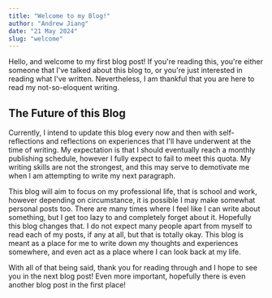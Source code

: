 ```yaml
---
title: "Welcome to my Blog!"
author: "Andrew Jiang"
date: "21 May 2024"
slug: "welcome"
---
```


Hello, and welcome to my first blog post! If you're reading this, you're either someone that I've talked about this blog to, or you're just interested in reading what I've written. Nevertheless, I am thankful that you are here to read my not-so-eloquent writing.

## The Future of this Blog

Currently, I intend to update this blog every now and then with self-reflections and reflections on experiences that I'll have underwent at the time of writing. My expectation is that I should eventually reach a monthly publishing schedule, however I fully expect to fail to meet this quota. My writing skills are not the strongest, and this may serve to demotivate me when I am attempting to write my next paragraph.

This blog will aim to focus on my professional life, that is school and work, however depending on circumstance, it is possible I may make somewhat personal posts too. There are many times where I feel like I can write about something, but I get too lazy to and completely forget about it. Hopefully this blog changes that. I do not expect many people apart from myself to read each of my posts, if any at all, but that is totally okay. This blog is meant as a place for me to write down my thoughts and experiences somewhere, and even act as a place where I can look back at my life.

With all of that being said, thank you for reading through and I hope to see you in the next blog post! Even more important, hopefully there is even another blog post in the first place!
